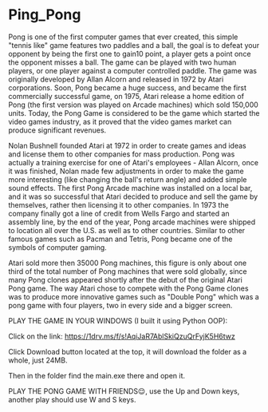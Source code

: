 # Ping_Pong

Pong is one of the first computer games that ever created, this simple "tennis like" game features two paddles and a ball, the goal is to defeat your opponent by being the first one to gain10 point, a player gets a point once the opponent misses a ball. The game can be played with two human players, or one player against a computer controlled paddle. The game was originally developed by Allan Alcorn and released in 1972 by Atari corporations. Soon, Pong became a huge success, and became the first commercially successful game, on 1975, Atari release a home edition of Pong (the first version was played on Arcade machines) which sold 150,000 units. Today, the Pong Game is considered to be the game which started the video games industry, as it proved that the video games market can produce significant revenues.

Nolan Bushnell founded Atari at 1972 in order to create games and ideas and license them to other companies for mass production. Pong was actually a training exercise for one of Atari's employees - Allan Alcorn, once it was finished, Nolan made few adjustments in order to make the game more interesting (like changing the ball's return angle) and added simple sound effects. The first Pong Arcade machine was installed on a local bar, and it was so successful that Atari decided to produce and sell the game by themselves, rather then licensing it to other companies. In 1973 the company finally got a line of credit from Wells Fargo and started an assembly line, by the end of the year, Pong arcade machines were shipped to location all over the U.S. as well as to other countries.
Similar to other famous games such as Pacman and Tetris, Pong became one of the symbols of computer gaming.

Atari sold more then 35000 Pong machines, this figure is only about one third of the total number of Pong machines that were sold globally, since many Pong clones appeared shortly after the debut of the original Atari Pong game. The way Atari chose to compete with the Pong Game clones was to produce more innovative games such as "Double Pong" which was a pong game with four players, two in every side and a bigger screen.

PLAY THE GAME IN YOUR WINDOWS (I built it using Python OOP):

Click on the link: https://1drv.ms/f/s!AqiJaR7AblSkiQzuQrFyjK5H6twz

Click Download button located at the top, it will download the folder as a whole, just 24MB.

Then in the folder find the main.exe there and open it.

PLAY THE PONG GAME WITH FRIENDS😌, use the Up and Down keys, another play should use W and S keys.